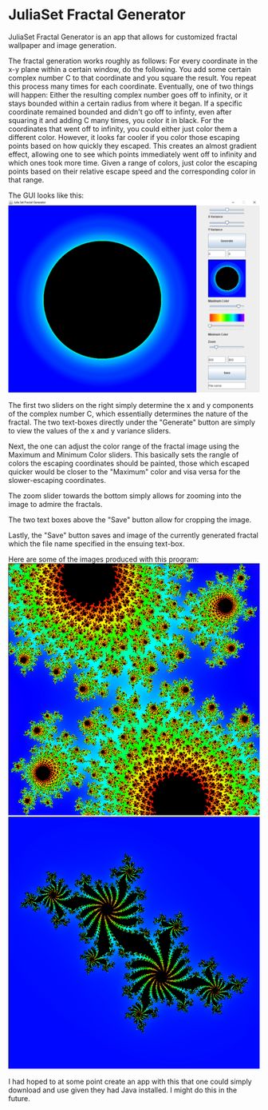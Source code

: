# JuliaSet Fractal Generator

JuliaSet Fractal Generator is an app that allows for customized fractal wallpaper and image generation.

The fractal generation works roughly as follows: For every coordinate in the x-y plane within a certain window, do the following. You add some certain complex number C to that coordinate and you square the result. You repeat this process many times for each coordinate. Eventually, one of two things will happen: Either the resulting complex number goes off to infinity, or it stays bounded within a certain radius from where it began. If a specific coordinate remained bounded and didn't go off to infinty, even after squaring it and adding C many times, you color it in black. For the coordinates that went off to infinity, you could either just color them a different color. However, it looks far cooler if you color those escaping points based on how quickly they escaped. This creates an almost gradient effect, allowing one to see which points immediately went off to infinity and which ones took more time. Given a range of colors, just color the escaping points based on their relative escape speed and the corresponding color in that range. 

The GUI looks like this:
![GUI](https://github.com/Akash-Nayar/JuliaSet/blob/main/saved/gui.png)

The first two sliders on the right simply determine the x and y components of the complex number C, which essentially determines the nature of the fractal.
The two text-boxes directly under the "Generate" button are simply to view the values of the x and y variance sliders.

Next, the one can adjust the color range of the fractal image using the Maximum and Minimum Color sliders. This basically sets the rangle of colors the escaping coordinates should be painted, those which escaped quicker would be closer to the "Maximum" color and visa versa for the slower-escaping coordinates.

The zoom slider towards the bottom simply allows for zooming into the image to admire the fractals.

The two text boxes above the "Save" button allow for cropping the image.

Lastly, the "Save" button saves and image of the currently generated fractal which the file name specified in the ensuing text-box.

Here are some of the images produced with this program: 
![Example 1](https://github.com/Akash-Nayar/JuliaSet/blob/main/saved/WOAH.png)
![Example 2](https://github.com/Akash-Nayar/JuliaSet/blob/main/saved/epic.png)

I had hoped to at some point create an app with this that one could simply download and use given they had Java installed. I might do this in the future.
